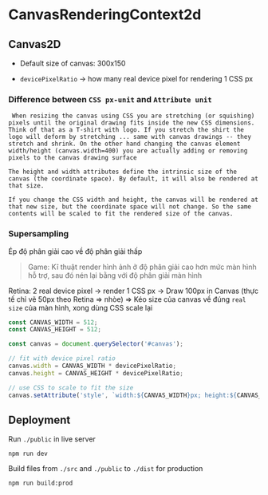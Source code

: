 # CanvasRenderingContext2d

## Canvas2D

- Default size of canvas: 300x150

- `devicePixelRatio` -> how many real device pixel for rendering 1 CSS px

### Difference between `CSS px-unit` and `Attribute unit`

```
 When resizing the canvas using CSS you are stretching (or squishing) pixels until the original drawing fits inside the new CSS dimensions. Think of that as a T-shirt with logo. If you stretch the shirt the logo will deform by stretching ... same with canvas drawings -- they stretch and shrink. On the other hand changing the canvas element width/height (canvas.width=400) you are actually adding or removing pixels to the canvas drawing surface 
```

```
The height and width attributes define the intrinsic size of the canvas (the coordinate space). By default, it will also be rendered at that size.

If you change the CSS width and height, the canvas will be rendered at that new size, but the coordinate space will not change. So the same contents will be scaled to fit the rendered size of the canvas.
```

### Supersampling

Ép độ phân giải cao về độ phân giải thấp

> Game: Kĩ thuật render hình ảnh ở độ phân giải cao hơn mức màn hình hỗ trợ, sau đó nén lại bằng với độ phân giải màn hình

Retina: 2 real device pixel -> render 1 CSS px
-> Draw 100px in Canvas (thực tế chỉ vẽ 50px theo Retina => nhòe) => Kéo size của canvas về đúng `real size` của màn hình, xong dùng CSS scale lại

```javascript
const CANVAS_WIDTH = 512;
const CANVAS_HEIGHT = 512;

const canvas = document.querySelector('#canvas');

// fit with device pixel ratio
canvas.width = CANVAS_WIDTH * devicePixelRatio;
canvas.height = CANVAS_HEIGHT * devicePixelRatio;

// use CSS to scale to fit the size
canvas.setAttribute('style', `width:${CANVAS_WIDTH}px; height:${CANVAS_HEIGHT}px`);
```

## Deployment

Run `./public` in live server

```shell
npm run dev
```

Build files from `./src` and `./public` to `./dist` for production

```shell
npm run build:prod
```
